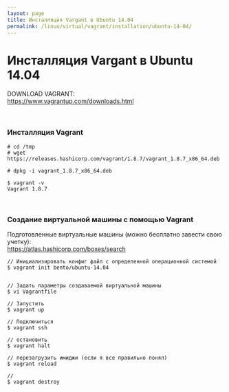 ```yaml
---
layout: page
title: Инсталляция Vargant в Ubuntu 14.04
permalink: /linux/virtual/vagrant/installation/ubuntu-14-04/
---
```



# Инсталляция Vargant в Ubuntu 14.04


DOWNLOAD VAGRANT:  
https://www.vagrantup.com/downloads.html

<br/>

### Инсталляция Vagrant

    # cd /tmp
    # wget https://releases.hashicorp.com/vagrant/1.8.7/vagrant_1.8.7_x86_64.deb

    # dpkg -i vagrant_1.8.7_x86_64.deb

    $ vagrant -v
    Vagrant 1.8.7


<br/>

### Создание виртуальной машины с помощью Vagrant

Подготовленные виртуальные машины (можно бесплатно завести свою учетку):  
https://atlas.hashicorp.com/boxes/search


    // Инициализировать конфиг файл с определенной операционной системой
    $ vagrant init bento/ubuntu-14.04


    // Задать параметры создаваемой виртуальной машины
    $ vi Vagrantfile

    // Запустить
    $ vagrant up

    // Подключиться
    $ vagrant ssh

    // остановить
    $ vagrant halt

    // перезагрузить имиджи (если я все правильно понял)
    $ vagrant reload

    //
    $ vagrant destroy
